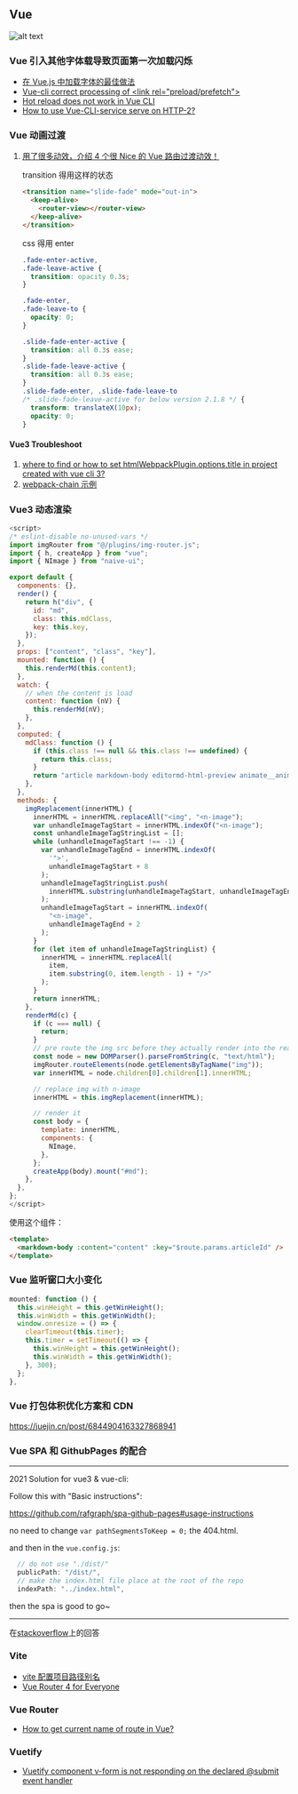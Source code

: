 ## Vue

![alt text](https://pagespeed-insights.herokuapp.com?url=https://ankurparihar.github.io)

### Vue 引入其他字体载导致页面第一次加载闪烁

- [在 Vue.js 中加载字体的最佳做法](https://segmentfault.com/a/1190000039796434)
- [Vue-cli correct processing of \<link rel="preload/prefetch"\>](https://stackoverflow.com/questions/56793406/vue-cli-correct-processing-of-link-rel-preload-prefetch)
- [Hot reload does not work in Vue CLI](https://medium.com/geekculture/hot-reload-does-not-work-in-vue-cli-16ca8ead18be)
- [How to use Vue-CLI-service serve on HTTP-2?](https://stackoverflow.com/questions/70363603/how-to-use-vue-cli-service-serve-on-http-2)


### Vue 动画过渡

1. [用了很多动效，介绍 4 个很 Nice 的 Vue 路由过渡动效！](https://juejin.cn/post/6951540864787152927)

   transition 得用这样的状态

   ```html
   <transition name="slide-fade" mode="out-in">
     <keep-alive>
       <router-view></router-view>
     </keep-alive>
   </transition>
   ```

   css 得用 enter

   ```css
   .fade-enter-active,
   .fade-leave-active {
     transition: opacity 0.3s;
   }
   
   .fade-enter,
   .fade-leave-to {
     opacity: 0;
   }
   
   .slide-fade-enter-active {
     transition: all 0.3s ease;
   }
   .slide-fade-leave-active {
     transition: all 0.3s ease;
   }
   .slide-fade-enter, .slide-fade-leave-to
   /* .slide-fade-leave-active for below version 2.1.8 */ {
     transform: translateX(10px);
     opacity: 0;
   }
   ```

#### Vue3 Troubleshoot

1. [where to find or how to set htmlWebpackPlugin.options.title in project created with vue cli 3?](https://stackoverflow.com/questions/62023604/where-to-find-or-how-to-set-htmlwebpackplugin-options-title-in-project-created-w)
1. [webpack-chain 示例](https://github.com/Yatoo2018/webpack-chain/tree/zh-cmn-Hans)

### Vue3 动态渲染

```js
<script>
/* eslint-disable no-unused-vars */
import imgRouter from "@/plugins/img-router.js";
import { h, createApp } from "vue";
import { NImage } from "naive-ui";

export default {
  components: {},
  render() {
    return h("div", {
      id: "md",
      class: this.mdClass,
      key: this.key,
    });
  },
  props: ["content", "class", "key"],
  mounted: function () {
    this.renderMd(this.content);
  },
  watch: {
    // when the content is load
    content: function (nV) {
      this.renderMd(nV);
    },
  },
  computed: {
    mdClass: function () {
      if (this.class !== null && this.class !== undefined) {
        return this.class;
      }
      return "article markdown-body editormd-html-preview animate__animated animate__fadeIn";
    },
  },
  methods: {
    imgReplacement(innerHTML) {
      innerHTML = innerHTML.replaceAll("<img", "<n-image");
      var unhandleImageTagStart = innerHTML.indexOf("<n-image");
      const unhandleImageTagStringList = [];
      while (unhandleImageTagStart !== -1) {
        var unhandleImageTagEnd = innerHTML.indexOf(
          '">',
          unhandleImageTagStart + 8
        );
        unhandleImageTagStringList.push(
          innerHTML.substring(unhandleImageTagStart, unhandleImageTagEnd + 2)
        );
        unhandleImageTagStart = innerHTML.indexOf(
          "<n-image",
          unhandleImageTagEnd + 2
        );
      }
      for (let item of unhandleImageTagStringList) {
        innerHTML = innerHTML.replaceAll(
          item,
          item.substring(0, item.length - 1) + "/>"
        );
      }
      return innerHTML;
    },
    renderMd(c) {
      if (c === null) {
        return;
      }
      // pre route the img src before they actually render into the real dom
      const node = new DOMParser().parseFromString(c, "text/html");
      imgRouter.routeElements(node.getElementsByTagName("img"));
      var innerHTML = node.children[0].children[1].innerHTML;

      // replace img with n-image
      innerHTML = this.imgReplacement(innerHTML);

      // render it
      const body = {
        template: innerHTML,
        components: {
          NImage,
        },
      };
      createApp(body).mount("#md");
    },
  },
};
</script>
```

使用这个组件：

```html
<template>
  <markdown-body :content="content" :key="$route.params.articleId" />
</template>
```

### Vue 监听窗口大小变化

```js
mounted: function () {
  this.winHeight = this.getWinHeight();
  this.winWidth = this.getWinWidth();
  window.onresize = () => {
    clearTimeout(this.timer);
    this.timer = setTimeout(() => {
      this.winHeight = this.getWinHeight();
      this.winWidth = this.getWinWidth();
    }, 300);
  };
},
```

### Vue 打包体积优化方案和 CDN

https://juejin.cn/post/6844904163327868941

### Vue SPA 和 GithubPages 的配合

---

2021 Solution for vue3 & vue-cli:

Follow this with "Basic instructions":

https://github.com/rafgraph/spa-github-pages#usage-instructions

no need to change `var pathSegmentsToKeep = 0;` the 404.html.

and then in the `vue.config.js`:

```javascript
  // do not use "./dist/"
  publicPath: "/dist/",
  // make the index.html file place at the root of the repo
  indexPath: "../index.html",
```

then the spa is good to go~

---

在[stackoverflow](https://stackoverflow.com/a/70299225/17094075)上的回答

### Vite

- [vite 配置项目路径别名](https://segmentfault.com/a/1190000041417219)
- [Vue Router 4 for Everyone](https://vueschool.io/lessons/installing-and-setting-up-vue-router-with-vite-vite-only)

### Vue Router

- [How to get current name of route in Vue?](https://stackoverflow.com/questions/53126710/how-to-get-current-name-of-route-in-vue)

### Vuetify

- [Vuetify component v-form is not responding on the declared @submit event handler](https://stackoverflow.com/questions/48937829/vuetify-component-v-form-is-not-responding-on-the-declared-submit-event-handler)
